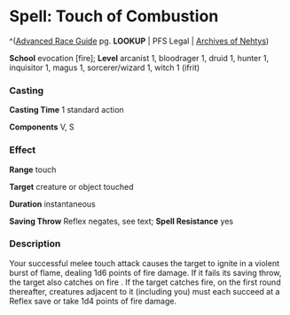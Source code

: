 # Spell: Touch of Combustion

^([Advanced Race Guide][ss-touch-of-combustion] pg. **LOOKUP** | PFS Legal | [Archives of Nehtys][sn-touch-of-combustion])

**School** evocation [fire]; **Level** arcanist 1, bloodrager 1, druid 1, hunter 1, inquisitor 1, magus 1, sorcerer/wizard 1, witch 1 (ifrit)

### Casting

**Casting Time** 1 standard action  

**Components** V, S

### Effect

**Range** touch  

**Target** creature or object touched  

**Duration** instantaneous  

**Saving Throw** Reflex negates, see text; **Spell Resistance** yes

### Description

Your successful melee touch attack causes the target to ignite in a violent burst of flame, dealing 1d6 points of fire damage. If it fails its saving throw, the target also catches on fire . If the target catches fire, on the first round thereafter, creatures adjacent to it (including you) must each succeed at a Reflex save or take 1d4 points of fire damage.

[ss-touch-of-combustion]: http://paizo.com/products/btpy8rv2
[sn-touch-of-combustion]: http://www.archivesofnethys.com/SpellDisplay.aspx?ItemName=Touch%20of%20Combustion
